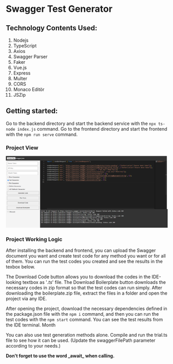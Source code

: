 # Swagger Test Generator

## Technology Contents Used:

1. Nodejs
2. TypeScript
3. Axios
4. Swagger Parser
5. Faker
6. Vue.js
7. Express
8. Multer
9. CORS
10. Monaco Editör
11. JSZip

## Getting started:

Go to the backend directory and start the backend service with the `npx ts-node index.js` command. Go to the frontend directory and start the frontend with the `npm run serve` command.

### Project View

![alt text](image.png)

### Project Working Logic

After installing the backend and frontend, you can upload the Swagger document you want and create test code for any method you want or for all of them. You can run the test codes you created and see the results in the texbox below.

The Download Code button allows you to download the codes in the IDE-looking textbox as '_.ts_' file. The Download Boilerplate button downloads the necessary codes in zip format so that the test codes can run simply. After downloading the boilerplate.zip file, extract the files in a folder and open the project via any IDE.

After opening the project, download the necessary dependencies defined in the package.json file with the `npm i` command, and then you can run the test codes with the `npm start` command. You can see the test results from the IDE terminal. Month

You can also use test generation methods alone. Compile and run the trial.ts file to see how it can be used. (Update the swaggerFilePath parameter according to your needs.)

**Don't forget to use the word \_await\_ when calling.**
